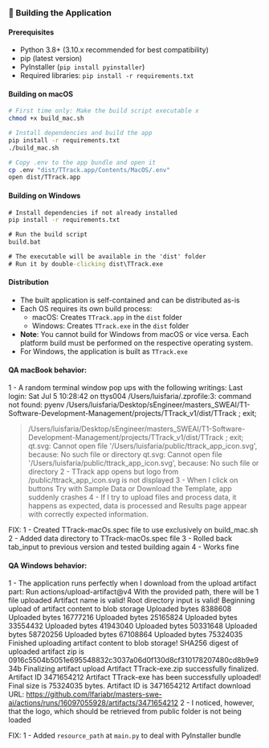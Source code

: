 ### 🔧 Building the Application

#### Prerequisites
- Python 3.8+ (3.10.x recommended for best compatibility)
- pip (latest version)
- PyInstaller (`pip install pyinstaller`)
- Required libraries: `pip install -r requirements.txt`

#### Building on macOS
```bash
# First time only: Make the build script executable x
chmod +x build_mac.sh

# Install dependencies and build the app
pip install -r requirements.txt
./build_mac.sh

# Copy .env to the app bundle and open it
cp .env "dist/TTrack.app/Contents/MacOS/.env"
open dist/TTrack.app
```

#### Building on Windows
```cmd
# Install dependencies if not already installed
pip install -r requirements.txt

# Run the build script
build.bat

# The executable will be available in the 'dist' folder
# Run it by double-clicking dist\TTrack.exe
```

#### Distribution
- The built application is self-contained and can be distributed as-is
- Each OS requires its own build process:
  - macOS: Creates `TTrack.app` in the `dist` folder
  - Windows: Creates `TTrack.exe` in the `dist` folder
- **Note**: You cannot build for Windows from macOS or vice versa. Each platform build must be performed on the respective operating system.
- For Windows, the application is built as `TTrack.exe`

#### QA macBook behavior:
1 - A random terminal window pop ups with the following writings:
Last login: Sat Jul  5 10:28:42 on ttys004
/Users/luisfaria/.zprofile:3: command not found: pyenv
/Users/luisfaria/Desktop/sEngineer/masters_SWEAI/T1-Software-Development-Management/projects/TTrack_v1/dist/TTrack ; exit;
> /Users/luisfaria/Desktop/sEngineer/masters_SWEAI/T1-Software-Development-Management/projects/TTrack_v1/dist/TTrack ; exit;
qt.svg: Cannot open file '/Users/luisfaria/public/ttrack_app_icon.svg', because: No such file or directory
qt.svg: Cannot open file '/Users/luisfaria/public/ttrack_app_icon.svg', because: No such file or directory
2 - TTrack app opens but logo from /public/ttrack_app_icon.svg is not displayed
3 - When I click on buttons Try with Sample Data or Download the Template, app suddenly crashes
4 - If I try to upload files and process data, it happens as expected, data is processed and Results page appear with correctly expected information.

FIX:
1 - Created TTrack-macOs.spec file to use exclusively on build_mac.sh
2 - Added data directory to TTrack-macOs.spec file
3 - Rolled back tab_input to previous version and tested building again
4 - Works fine

#### QA Windows behavior:
1 - The application runs perfectly when I download from the upload artifact part:
Run actions/upload-artifact@v4
With the provided path, there will be 1 file uploaded
Artifact name is valid!
Root directory input is valid!
Beginning upload of artifact content to blob storage
Uploaded bytes 8388608
Uploaded bytes 16777216
Uploaded bytes 25165824
Uploaded bytes 33554432
Uploaded bytes 41943040
Uploaded bytes 50331648
Uploaded bytes 58720256
Uploaded bytes 67108864
Uploaded bytes 75324035
Finished uploading artifact content to blob storage!
SHA256 digest of uploaded artifact zip is 0916c5504b5051e695548832c3037a06d0f130d8cf310178207480cd8b9e934b
Finalizing artifact upload
Artifact TTrack-exe.zip successfully finalized. Artifact ID 3471654212
Artifact TTrack-exe has been successfully uploaded! Final size is 75324035 bytes. Artifact ID is 3471654212
Artifact download URL: https://github.com/lfariabr/masters-swe-ai/actions/runs/16097055928/artifacts/3471654212
2 - I noticed, however, that the logo, which should be retrieved from public folder is not being loaded

FIX:
1 - Added `resource_path` at `main.py` to deal with PyInstaller bundle